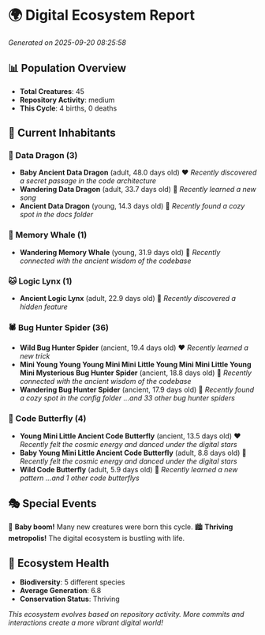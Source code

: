# 🌍 Digital Ecosystem Report
*Generated on 2025-09-20 08:25:58*

## 📊 Population Overview
- **Total Creatures**: 45
- **Repository Activity**: medium
- **This Cycle**: 4 births, 0 deaths

## 👥 Current Inhabitants

### 🐉 Data Dragon (3)
- **Baby Ancient Data Dragon** (adult, 48.0 days old) ❤️
  *Recently discovered a secret passage in the code architecture*
- **Wandering Data Dragon** (adult, 33.7 days old) 💛
  *Recently learned a new song*
- **Ancient Data Dragon** (young, 14.3 days old) 💚
  *Recently found a cozy spot in the docs folder*

### 🐋 Memory Whale (1)
- **Wandering Memory Whale** (young, 31.9 days old) 💚
  *Recently connected with the ancient wisdom of the codebase*

### 🐱 Logic Lynx (1)
- **Ancient Logic Lynx** (adult, 22.9 days old) 💛
  *Recently discovered a hidden feature*

### 🕷️ Bug Hunter Spider (36)
- **Wild Bug Hunter Spider** (ancient, 19.4 days old) ❤️
  *Recently learned a new trick*
- **Mini Young Young Young Mini Mini Little Young Mini Mini Little Young Mini Mysterious Bug Hunter Spider** (ancient, 18.8 days old) 💛
  *Recently connected with the ancient wisdom of the codebase*
- **Wandering Bug Hunter Spider** (ancient, 17.9 days old) 💛
  *Recently found a cozy spot in the config folder*
  *...and 33 other bug hunter spiders*

### 🦋 Code Butterfly (4)
- **Young Mini Little Ancient Code Butterfly** (ancient, 13.5 days old) ❤️
  *Recently felt the cosmic energy and danced under the digital stars*
- **Baby Young Mini Little Ancient Code Butterfly** (adult, 8.8 days old) 💚
  *Recently felt the cosmic energy and danced under the digital stars*
- **Wild Code Butterfly** (adult, 5.9 days old) 💚
  *Recently learned a new pattern*
  *...and 1 other code butterflys*

## 🎭 Special Events

🎉 **Baby boom!** Many new creatures were born this cycle.
🏙️ **Thriving metropolis!** The digital ecosystem is bustling with life.

## 🔬 Ecosystem Health
- **Biodiversity**: 5 different species
- **Average Generation**: 6.8
- **Conservation Status**: Thriving

*This ecosystem evolves based on repository activity. More commits and interactions create a more vibrant digital world!*